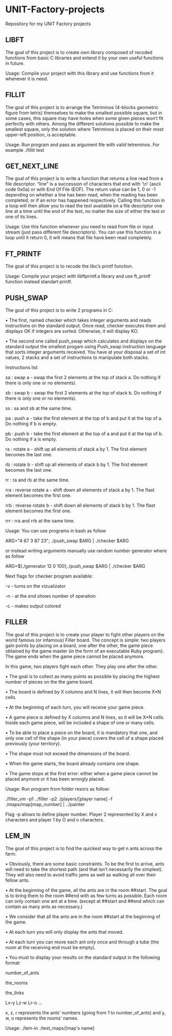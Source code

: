 # UNIT-Factory-projects
Repository for my UNIT Factory projects

LIBFT
-----

The goal of this project is to create own library composed of recoded functions from 
basic C libraries and extend it by your own useful functions in future.

Usage: Compile your project with this library and use functions from it whenever it is need.


FILLIT
------

The goal of this project is to arrange the Tetriminos (4-blocks geometric figure from tetris) themselves to make the
smallest possible square, but in some cases, this square may have holes when some given
pieces won’t fit perfectly with others. Among the different solutions
possible to make the smallest square, only the solution where Tetriminos is placed on
their most upper-left position, is acceptable.

Usage: Run program and pass as argument file with valid tetreminos. For example ./fillit test


GET_NEXT_LINE
-------------

The goal of this project is to write a function that returns a line read from a file descriptor. “line” is a succession of characters that end with ’\n’ (ascii code 0x0a) or with End Of File (EOF). The return value can be 1, 0 or -1 depending on whether a line has been read, when the reading has been completed, or if an error has happened respectively. Calling this function in a loop will then allow you to read the text available on a file descriptor one line at a time until the end of the text, no matter the size of either the text or one of its lines.

Usage: Use this function whenever you need to read from file or input stream (just pass different file descriptors). You can use this function in a loop until it return 0, it will means that file have been read completely.


FT_PRINTF
---------

The goal of this project is to recode the libc’s printf function.

Usage: Compile your project with libftprintf.a library and use ft_printf function instead standart printf.


PUSH_SWAP
---------

The goal of this project is to write 2 programs in C:

• The first, named checker which takes integer arguments and reads instructions on the standard output. Once read, checker executes them and displays OK if integers are sorted. Otherwise, it will display KO.

• The second one called push_swap which calculates and displays on the standard output the smallest progam using Push_swap instruction language that sorts integer arguments received.
You have at your disposal a set of int values, 2 stacks and a set of instructions to manipulate both stacks.


Instructions list

sa : swap a - swap the first 2 elements at the top of stack a. Do nothing if there
is only one or no elements).

sb : swap b - swap the first 2 elements at the top of stack b. Do nothing if there
is only one or no elements).

ss : sa and sb at the same time.

pa : push a - take the first element at the top of b and put it at the top of a. Do
nothing if b is empty.

pb : push b - take the first element at the top of a and put it at the top of b. Do
nothing if a is empty.

ra : rotate a - shift up all elements of stack a by 1. The first element becomes
the last one.

rb : rotate b - shift up all elements of stack b by 1. The first element becomes
the last one.

rr : ra and rb at the same time.

rra : reverse rotate a - shift down all elements of stack a by 1. The flast element
becomes the first one.

rrb : reverse rotate b - shift down all elements of stack b by 1. The flast element
becomes the first one.

rrr : rra and rrb at the same time.


Usage: You can use programs in bash as follow 

ARG="4 67 3 87 23"; ./push_swap $ARG | ./checker $ARG

or instead writing arguments manually use random number generator where as follow

ARG=$(./generator 12 0 100);./push_swap $ARG | ./checker $ARG

Next flags for checker program available:

-v - turns on the vizualizator

-n - at the end shows number of operation

-c - makes output colored


FILLER
------

The goal of this project is to create your player to fight other players on the world famous (or infamous) Filler board. The concept is simple: two players gain points by placing on a board, one after the other, the game piece obtained by the game master (in the form of an executable Ruby program). The game ends when the game piece cannot be placed anymore. 

In this game, two players fight each other. They play one after the other.

• The goal is to collect as many points as possible by placing the highest number of
pieces on the the game board.

• The board is defined by X columns and N lines, it will then become X*N cells.

• At the beginning of each turn, you will receive your game piece. 

• A game piece is defined by X columns and N lines, so it will be X*N cells. Inside
each game piece, will be included a shape of one or many cells. 

• To be able to place a piece on the board, it is mandatory that one, and only one
cell of the shape (in your piece) covers the cell of a shape placed previously (your
territory). 

• The shape must not exceed the dimensions of the board. 

• When the game starts, the board already contains one shape. 

• The game stops at the first error: either when a game piece cannot be placed
anymore or it has been wrongly placed. 

Usage: Run program from folder resors as follow:

./filler_vm -p1 ../filler -p2 ./players/[player name] -f ./maps/map[map_number] | ../painter

Flag -p allows to define player number. Player 2 represented by X and x characters and player 1 by O and o characters.


LEM_IN
------

The goal of this project is to find the quickest way to get n ants across the farm.

• Obviously, there are some basic constraints. To be the first to arrive, ants will need
to take the shortest path (and that isn’t necessarily the simplest). They will also
need to avoid traffic jams as well as walking all over their fellow ants.

• At the beginning of the game, all the ants are in the room ##start. The goal is
to bring them to the room ##end with as few turns as possible. Each room can
only contain one ant at a time. (except at ##start and ##end which can contain
as many ants as necessary.)

• We consider that all the ants are in the room ##start at the beginning of the game.

• At each turn you will only display the ants that moved.

• At each turn you can move each ant only once and through a tube (the room at
the receiving end must be empty).

• You must to display your results on the standard output in the following format:

number_of_ants

the_rooms

the_links

Lx-y Lz-w Lr-o ...

x, z, r represents the ants’ numbers (going from 1 to number_of_ants) and y, w, o represents the rooms’ names.

Usage: ./lem-in ./test_maps/[map's name]
